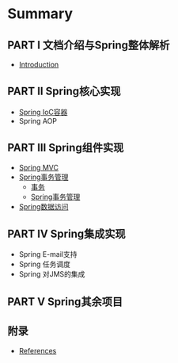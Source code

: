# Summary

## PART I 文档介绍与Spring整体解析
* [Introduction](README.md)

## PART Ⅱ Spring核心实现
* [Spring IoC容器](ioc/spring-ioc容器.md)
* Spring AOP

## PART Ⅲ Spring组件实现
* [Spring MVC](mvc/21-spring-mvc.md)
* [Spring事务管理](22-spring事务.md)
    * [事务](221-事务.md)
    * [Spring事务管理](222.md)
* [Spring数据访问](23-spring数据访问.md)

## PART Ⅳ Spring集成实现
* Spring E-mail支持
* Spring 任务调度
* Spring 对JMS的集成

## PART Ⅴ Spring其余项目

## 附录
* [References](references.md)

